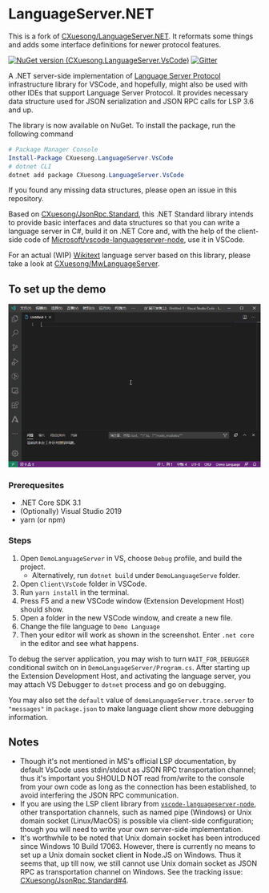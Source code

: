 # LanguageServer.NET

This is a fork of [CXuesong/LanguageServer.NET](https://github.com/CXuesong/LanguageServer.NET). It reformats some things and adds some interface definitions for newer protocol features.



[![NuGet version (CXuesong.LanguageServer.VsCode)](https://img.shields.io/nuget/vpre/CXuesong.LanguageServer.VsCode.svg?style=flat-square)](https://www.nuget.org/packages/CXuesong.LanguageServer.VsCode) [![Gitter](https://badges.gitter.im/CXuesong/LanguageServer.NET.svg?style=flat-square)](https://gitter.im/CXuesong/LanguageServer.NET?utm_source=badge&utm_medium=badge&utm_campaign=pr-badge)

A .NET server-side implementation of [Language Server Protocol](https://microsoft.github.io/language-server-protocol) infrastructure library for VSCode, and hopefully, might also be used with other IDEs that support Language Server Protocol. It provides necessary data structure used for JSON serialization and JSON RPC calls for LSP 3.6 and up.

The library is now available on NuGet. To install the package, run the following command 

```powershell
# Package Manager Console
Install-Package CXuesong.LanguageServer.VsCode
# dotnet CLI
dotnet add package CXuesong.LanguageServer.VsCode
```

If you found any missing data structures, please open an issue in this repository.

Based on [CXuesong/JsonRpc.Standard](https://github.com/CXuesong/JsonRpc.Standard), this .NET Standard library intends to provide basic interfaces and data structures so that you can write a language server in C#, build it on .NET Core and, with the help of the client-side code of [Microsoft/vscode-languageserver-node](https://github.com/Microsoft/vscode-languageserver-node), use it in VSCode.

For an actual (WIP) [Wikitext](https://en.wikipedia.org/wiki/Wiki_markup) language server based on this library, please take a look at [CXuesong/MwLanguageServer](https://github.com/CXuesong/MwLanguageServer).

## To set up the demo

![Screenshot of DemoLanguageServer](README.resource/Screenshot.gif)

### Prerequesites
* .NET Core SDK 3.1
* (Optionally) Visual Studio 2019
* yarn (or npm)

### Steps

1.  Open `DemoLanguageServer` in VS, choose `Debug` profile, and build the project.
    * Alternatively, run `dotnet build` under `DemoLanguageServe` folder.
2.  Open `Client\VsCode` folder in VSCode.
3.  Run `yarn install` in the terminal.
4.  Press F5 and a new VSCode window (Extension Development Host) should show.
5.  Open a folder in the new VSCode window, and create a new file.
6.  Change the file language to `Demo Language`
7.  Then your editor will work as shown in the screenshot. Enter `.net core` in the editor and see what happens.

To debug the server application, you may wish to turn `WAIT_FOR_DEBUGGER` conditional switch on in `DemoLanguageServer/Program.cs`. After starting up the Extension Development Host, and activating the language server, you may attach VS Debugger to `dotnet` process and go on debugging.

You may also set the `default` value of `demoLanguageServer.trace.server` to `"messages"` in `package.json` to make language client show more debugging information.

## Notes

*   Though it's not mentioned in MS's official LSP documentation, by default VsCode uses stdin/stdout as JSON RPC transportation channel; thus it's important you SHOULD NOT read from/write to the console from your own code as long as the connection has been established, to avoid interfering the JSON RPC communication. 
*   If you are using the LSP client library from [`vscode-languageserver-node`](vscode-languageserver-node), other transportation channels, such as named pipe (Windows) or Unix domain socket (Linux/MacOS) is possible via client-side configuration; though you will need to write your own server-side implementation.
*   It's worthwhile to be noted that Unix domain socket has been introduced since Windows 10 Build 17063. However, there is currently no means to set up a Unix domain socket client in Node.JS on Windows. Thus it seems that, up till now, we still cannot use Unix domain socket as JSON RPC as transportation channel on Windows. See the tracking issue: [CXuesong/JsonRpc.Standard#4](https://github.com/CXuesong/JsonRpc.Standard/issues/4).